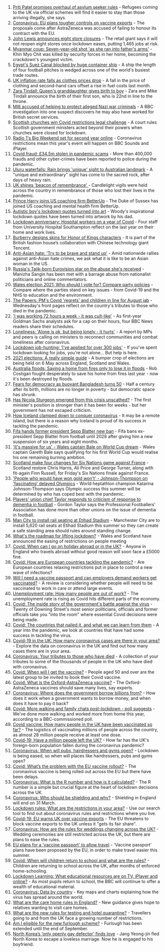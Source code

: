 1. [Priti Patel promises overhaul of asylum seeker rules](https://www.bbc.co.uk/news/uk-politics-56500680) - Refugees coming to the UK via official schemes will find it easier to stay than those arriving illegally, she says.
2. [Coronavirus: EU plans tougher controls on vaccine exports](https://www.bbc.co.uk/news/world-europe-56509521) - The proposals come after AstraZeneca was accused of failing to honour its contract with the EU.
3. [John Lewis announces eight store closures](https://www.bbc.co.uk/news/business-56511374) - The retail giant says it will not reopen eight stores once lockdown eases, putting 1,465 jobs at risk.
4. [Myanmar coup: Seven-year-old shot 'as she ran into father's arms'](https://www.bbc.co.uk/news/world-asia-56501871) - Khin Myo Chit was killed by security forces in her home, becoming the crackdown's youngest victim.
5. [Egypt's Suez Canal blocked by huge container ship](https://www.bbc.co.uk/news/world-middle-east-56505413) - A ship the length of four football pitches is wedged across one of the world's busiest trade routes.
6. [UK inflation rate falls as clothes prices drop](https://www.bbc.co.uk/news/business-56502286) - A fall in the price of clothing and second-hand cars offset a rise in fuel costs last month.
7. [Zara Tindall: Queen's granddaughter gives birth to boy](https://www.bbc.co.uk/news/uk-56507098) - Zara and Mike Tindall announce the birth of their first son, who is 22nd in line to the throne.
8. [MI6 accused of helping to protect alleged Nazi war criminals](https://www.bbc.co.uk/news/uk-56484655) - A BBC investigation into one suspect discovers he may also have worked for British secret services.
9. [Scottish churches win Covid restrictions legal challenge](https://www.bbc.co.uk/news/uk-scotland-56511585) - A court rules Scottish government ministers acted beyond their powers when churches were closed for lockdown.
10. [Radio 1's Big Weekend set for second year online](https://www.bbc.co.uk/news/newsbeat-56509869) - Coronavirus restrictions mean this year's event will happen on BBC Sounds and iPlayer.
11. [Covid fraud: £34.5m stolen in pandemic scams](https://www.bbc.co.uk/news/technology-56499886) - More than 400,000 frauds and other cyber-crimes have been reported to police during the pandemic.
12. [Uluru waterfalls: Rain brings 'unique' sight to Australian landmark](https://www.bbc.co.uk/news/world-australia-56506799) - A "unique and extraordinary" sight has come to the sacred rock, after days of heavy rain.
13. [UK shines 'beacon of remembrance' ](https://www.bbc.co.uk/news/uk-56505153) - Candlelight vigils were held across the country in remembrance of those who lost their lives in the pandemic.
14. [Prince Harry joins US coaching firm BetterUp](https://www.bbc.co.uk/news/world-56510583) - The Duke of Sussex has joined US coaching and mental health firm BetterUp.
15. [Autistic boy's lockdown quotes turned into art](https://www.bbc.co.uk/news/uk-england-london-56447846) - Woody's inspirational lockdown quotes have been turned into artwork by his dad.
16. [Lockdown anniversary: Hospital workers on a year of Covid](https://www.bbc.co.uk/news/health-56450961) - Four staff from University Hospital Southampton reflect on the last year on their home and work lives.
17. [Burberry designs skins for Honor of Kings characters](https://www.bbc.co.uk/news/technology-56511343) - It is part of the British fashion house’s collaboration with Chinese technology giant Tencent.
18. [Anti-Asian hate: 'Try to be brave and stand up'](https://www.bbc.co.uk/news/world-us-canada-56501642) - Amid nationwide rallies against anti-Asian hate crimes, we ask what it is like to be an Asian woman in the US.
19. [Russia's Tajik-born Eurovision star on the abuse she's received](https://www.bbc.co.uk/news/world-europe-56501561) - Manizha Sangin has been met with a barrage abuse from nationalist politicians and online commentators.
20. [Wales election 2021: Who should I vote for? Compare party policies](https://www.bbc.co.uk/news/uk-wales-politics-56499726) - Compare where the parties stand on key issues - from Covid-19 and the NHS to education and the environment.
21. [The Papers: PM's Covid 'regrets' and children in line for August jab](https://www.bbc.co.uk/news/blogs-the-papers-56505183) - Wednesday's front pages reflect on the country's tributes to those who died in the pandemic.
22. ['I was working 72 hours a week - it was cult-like'](https://www.bbc.co.uk/news/business-56496883) - As first-year Goldman Sachs analysts ask for a cap on their hours, four BBC News readers share their schedules.
23. [Loneliness: 'Alone is ok, but being lonely - it hurts'](https://www.bbc.co.uk/news/uk-politics-56498227) - A report by MPs and peers is calling on ministers to reconnect communities and combat loneliness after coronavirus.
24. [Lockdown job-hunting: ‘I’ve applied for over 300 jobs’](https://www.bbc.co.uk/news/newsbeat-56417334) - If you've spent lockdown looking for jobs, you're not alone... But help is here.
25. [2021 elections: A really simple guide](https://www.bbc.co.uk/news/uk-politics-56286643) - A bumper crop of elections are being held on 6 May across England, Scotland and Wales.
26. [Australia floods: Saving a home from fires only to lose it in floods](https://www.bbc.co.uk/news/world-australia-56479546) - Rob Costigan fought desperately to save his home from fires last year - now it's been destroyed by floods.
27. [Fears for democracy as buoyant Bangladesh turns 50](https://www.bbc.co.uk/news/world-asia-56433279) - Half a century after its birth, millions are no longer in poverty - but democratic space has shrunk.
28. [Has Nicola Sturgeon emerged from this crisis unscathed?](https://www.bbc.co.uk/news/uk-scotland-56503158) - The first minister's position is stronger than it has been for weeks - but her government has not escaped criticism.
29. [How Iceland clamped down to conquer coronavirus](https://www.bbc.co.uk/news/world-europe-56412790) - It may be a remote island, but there is a reason why Iceland is proud of its success in tackling the pandemic.
30. [Fifa hands former president Sepp Blatter new ban](https://www.bbc.co.uk/sport/football/56508619) - Fifa bans ex-president Sepp Blatter from football until 2028 after giving him a new suspension of six years and eight months.
31. ['It's massive for us' - Wales captain Bale on World Cup dream](https://www.bbc.co.uk/sport/football/56499759) - Wales captain Gareth Bale says qualifying for his first World Cup would realise his one remaining burning ambition.
32. [Scotland make four changes for Six Nations game against France](https://www.bbc.co.uk/sport/rugby-union/56510973) - Scotland restore Chris Harris, Ali Price and George Turner, along with fit-again Finn Russell, for Friday's Six Nations finale against France.
33. ['People who would have won gold won't' - Johnson-Thompson on 'fascinating' delayed Olympics](https://www.bbc.co.uk/sport/athletics/56487854) - World heptathlon champion Katarina Johnson-Thompson says Olympic success this summer will be determined by who has coped best with the pandemic.
34. [Players' union chief Taylor responds to criticism of response to dementia in football](https://www.bbc.co.uk/sport/football/56502170) - Gordon Taylor says the Professional Footballers' Association has done more than other unions on the issue of dementia in football.
35. [Man City to install rail seating at Etihad Stadium](https://www.bbc.co.uk/sport/football/56507974) - Manchester City are to install 5,620 rail seats at Etihad Stadium this summer so they can create a safe standing area should rules around standing change.
36. [What's the roadmap for lifting lockdown?](https://www.bbc.co.uk/news/explainers-52530518) - Wales and Scotland have announced the easing of restrictions on people meeting
37. [Covid: When can I go on holiday abroad or in the UK?](https://www.bbc.co.uk/news/explainers-52646738) - Anyone in England who travels abroad without good reason will soon face a £5000 fine.
38. [Covid: How are European countries tackling the pandemic?](https://www.bbc.co.uk/news/explainers-53640249) - Are European countries relaxing restrictions put in place to control a new wave of infections?
39. [Will I need a vaccine passport and can employers demand workers get vaccinated?](https://www.bbc.co.uk/news/explainers-55718553) - A review is considering whether people will need to be vaccinated to work in care or attend large events.
40. [Unemployment rate: How many people are out of work?](https://www.bbc.co.uk/news/business-52660591) - The unemployment rate is rising as Covid hits different parts of the economy.
41. [Covid: The inside story of the government's battle against the virus](https://www.bbc.co.uk/news/uk-politics-56361599) - Twenty of Downing Street's most senior politicians, officials and former officials take you "into the room" where essential Covid decisions were being made.
42. [Covid: The countries that nailed it, and what we can learn from them](https://www.bbc.co.uk/news/uk-56455030) - A year into the pandemic, we look at countries that have had some success in tackling the virus.
43. [Covid-19 in the UK: How many coronavirus cases are there in your area?](https://www.bbc.co.uk/news/uk-51768274) - Explore the data on coronavirus in the UK and find out how many cases there are in your area.
44. [Coronavirus: Your tributes to those who have died](https://www.bbc.co.uk/news/uk-52676411) - A collection of your tributes to some of the thousands of people in the UK who have died with coronavirus.
45. [Covid: When will I get the vaccine?](https://www.bbc.co.uk/news/health-55045639) - People aged 50 and over are the latest group to be invited to book their Covid vaccine.
46. [Covid: What is the Oxford-AstraZeneca vaccine?](https://www.bbc.co.uk/news/health-55302595) - The Oxford-AstraZeneca vaccines should save many lives, say experts.
47. [Coronavirus: Where does the government borrow billions from?](https://www.bbc.co.uk/news/business-50504151) - How does it work when a government wants to borrow money, and when does it have to pay it back?
48. [Covid: More walking and family chats post-lockdown - poll suggests](https://www.bbc.co.uk/news/uk-56490823) - We've done more walking and worked more from home this year, according to a BBC-commissioned poll.
49. [Covid vaccine: How many people in the UK have been vaccinated so far?](https://www.bbc.co.uk/news/health-55274833) - The logistics of vaccinating millions of people across the country, as almost 28 million people receive at least one dose.
50. [Covid-19: Have a million people left the UK?](https://www.bbc.co.uk/news/uk-56435100) - How far has the UK's foreign-born population fallen during the coronavirus pandemic?
51. [Coronavirus: When will pubs, hairdressers and gyms open?](https://www.bbc.co.uk/news/explainers-53349989) - Lockdown is being eased, so when will places like hairdressers, pubs and gyms open?
52. [Covid: What’s the problem with the EU vaccine rollout?](https://www.bbc.co.uk/news/explainers-52380823) - The coronavirus vaccine is being rolled out across the EU but there have been delays.
53. [Coronavirus: What is the R number and how is it calculated?](https://www.bbc.co.uk/news/health-52473523) - The R number is a simple but crucial figure at the heart of lockdown decisions across the UK.
54. [Coronavirus: Who should be shielding and why?](https://www.bbc.co.uk/news/health-51997151) - Shielding in England will end on 31 March.
55. [Lockdown rules: What are the restrictions in your area?](https://www.bbc.co.uk/news/uk-54373904) - Use our search tool to find out about coronavirus rules and restrictions where you live.
56. [Covid-19: EU warns UK over vaccine exports](https://www.bbc.co.uk/news/45877605) - The EU threatens to block vaccine exports to the UK unless it "gets its fair share".
57. [Coronavirus: How are the rules for weddings changing across the UK?](https://www.bbc.co.uk/news/explainers-52811509) - Wedding ceremonies are still restricted across the UK, but there are plans to ease the rules.
58. [EU plans for a 'vaccine passport' to allow travel](https://www.bbc.co.uk/news/world-europe-56436910) - 'Vaccine passport' plans have been proposed by the EU, in order to make travel easier this summer.
59. [Covid: When will children return to school and what are the rules?](https://www.bbc.co.uk/news/education-51643556) - Children are returning to school across the UK, after months of enforced home-schooling.
60. [Lockdown Learning: What educational resources are on TV, iPlayer and online?](https://www.bbc.co.uk/news/education-55591821) - As most pupils return to school, the BBC will continue to offer a wealth of educational material.
61. [Coronavirus: Data by country](https://www.bbc.co.uk/news/world-51235105) - Key maps and charts explaining how the virus has spread around the world.
62. [What are the care home rules in England?](https://www.bbc.co.uk/news/explainers-53503712) - New guidance gives hope to relatives wanting to visit care homes.
63. [What are the new rules for testing and hotel quarantine?](https://www.bbc.co.uk/news/explainers-52544307) - Travellers going to and from the UK face a growing number of restrictions.
64. [Am I eligible for the new furlough scheme?](https://www.bbc.co.uk/news/explainers-52135342) - Furlough has been extended until the end of September.
65. [North Korea’s ‘only openly gay defector’ finds love](https://www.bbc.co.uk/news/world-asia-56323825) - Jang Yeong-jin fled North Korea to escape a loveless marriage. Now he is engaged to his boyfriend.

